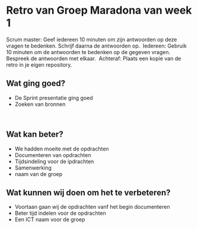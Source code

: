 # Retro van Groep Maradona van week 1
Scrum master: Geef iedereen 10 minuten om zijn antwoorden op deze vragen te bedenken. Schrijf daarna de antwoorden op. 
​
Iedereen: Gebruik 10 minuten om de antwoorden te bedenken op de gegeven vragen. Bespreek de antwoorden met elkaar.
​
Achteraf: Plaats een kopie van de retro in je eigen repository.
​
## Wat ging goed?
 - De Sprint presentatie ging goed
 - Zoeken van bronnen
  
​
## Wat kan beter?
 - We hadden moeite met de opdrachten
 - Documenteren van opdrachten
 - Tijdsindeling voor de ipdrachten
 - Samenwerking
 - naam van de groep
​
## Wat kunnen wij doen om het te verbeteren?
 - Voortaan gaan wij de opdrachten vanf het begin documenteren
 - Beter tijd indelen voor de opdrachten
 - Een ICT naam voor de groep
